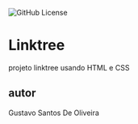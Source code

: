 ![GitHub License](https://img.shields.io/github/license/gusantoss11/linktree?style=plastic)


# Linktree
projeto linktree  usando HTML e CSS
## autor
Gustavo Santos De Oliveira
